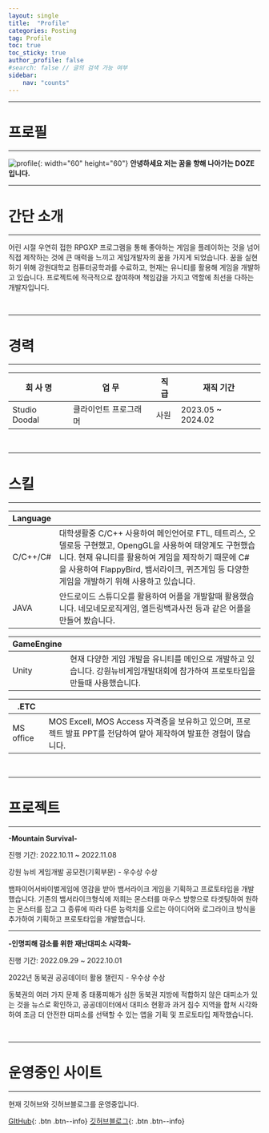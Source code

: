 ```yaml
---
layout: single
title:  "Profile"
categories: Posting
tag: Profile
toc: true 
toc_sticky: true 
author_profile: false
#search: false // 글의 검색 가능 여부
sidebar:
    nav: "counts"
---
```


---
# 프로필
---

![profile]({{site.ur}}/images/2023-02-14-first/profile.png){: width="60" height="60"} **안녕하세요 저는 꿈을 향해 나아가는 DOZE 입니다.**




---
# 간단 소개
---

어린 시절 우연히 접한 RPGXP 프로그램을 통해 좋아하는 게임을 플레이하는 것을 넘어 직접 제작하는 것에 큰  매력을 느끼고 게임개발자의 꿈을 가지게 되었습니다. 꿈을 실현하기 위해 강원대학교 컴퓨터공학과를 수료하고, 현재는 유니티를 활용해 게임을 개발하고 있습니다. 프로젝트에 적극적으로 참여하며 책임감을 가지고 역할에 최선을 다하는 개발자입니다.



<br/>

---
# 경력
---

|회 사 명|업 무|직 급|재직 기간|
|---|-----|---|--------|
|Studio Doodal|클라이언트 프로그래머|사원|2023.05 ~ 2024.02|

<br/>

---
# 스킬
---

|Language||
|---|---|
|C/C++/C#|대학생활중 C/C++ 사용하여 메인언어로 FTL, 테트리스, 오델로등 구현했고, OpengGL을 사용하여 태양계도 구현했습니다. 현재 유니티를 활용하여 게임을 제작하기 때문에 C#을 사용하여 FlappyBird, 뱀서라이크, 퀴즈게임 등 다양한 게임을 개발하기 위해 사용하고 있습니다.|
|JAVA|안드로이드 스튜디오를 활용하여 어플을 개발할때 활용했습니다. 네모네모로직게임, 엘든링백과사전 등과 같은 어플을 만들어 봤습니다.|

|GameEngine||
|---|---|
|Unity|현재 다양한 게임 개발을 유니티를 메인으로 개발하고 있습니다. 강원뉴비게임개발대회에 참가하여 프로토타입을 만들때 사용했습니다.|



|.ETC||
|---|---|
|MS office|MOS Excell, MOS Access 자격증을 보유하고 있으며, 프로젝트 발표 PPT를 전담하여 맡아 제작하여 발표한 경험이 많습니다.|



<br/>

---
# 프로젝트 
---

**-Mountain Survival-**

진행 기간: 2022.10.11 ~ 2022.11.08

강원 뉴비 게임개발 공모전(기획부문) - 우수상 수상

뱀파이어서바이벌게임에 영감을 받아 뱀서라이크 게임을 기획하고 프로토타입을 개발했습니다. 기존의 뱀서라이크형식에 저희는 몬스터를 마우스 방향으로 타겟팅하여 원하는 몬스터를 잡고 그 종류에 따라 다른 능력치를 오르는 아이디어와 로그라이크 방식을 추가하여 기획하고 프로토타입을 개발했습니다.


---
**-인명피해 감소를 위한 재난대피소 시각화-**

진행 기간: 2022.09.29 ~ 2022.10.01

2022년 동북권 공공데이터 활용 챌린지 - 우수상 수상

동북권의 여러 가지 문제 중 태풍피해가 심한 동북권 지방에 적합하지 않은 대피소가 있는 것을 뉴스로 확인하고, 공공데이터에서 대피소 현황과 과거 침수 지역을 합쳐 시각화하여 조금 더 안전한 대피소를 선택할 수 있는 앱을 기획 및 프로토타입 제작했습니다. 


<br/>

---
# 운영중인 사이트
---

현재 깃허브와 깃허브블로그를 운영중입니다.

 [GItHub](https://github.com/DozeKR){: .btn .btn--info}   			[깃허브블로그](https://dozekr.github.io/){: .btn .btn--info} 



<br/>


